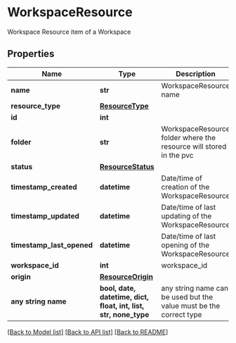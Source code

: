# WorkspaceResource

Workspace Resource item of a Workspace

## Properties
Name | Type | Description | Notes
------------ | ------------- | ------------- | -------------
**name** | **str** | WorkspaceResource name | 
**resource_type** | [**ResourceType**](ResourceType.md) |  | 
**id** | **int** |  | [optional] 
**folder** | **str** | WorkspaceResource folder where the resource will stored in the pvc | [optional] 
**status** | [**ResourceStatus**](ResourceStatus.md) |  | [optional] 
**timestamp_created** | **datetime** | Date/time of creation of the WorkspaceResource | [optional] 
**timestamp_updated** | **datetime** | Date/time of last updating of the WorkspaceResource | [optional] 
**timestamp_last_opened** | **datetime** | Date/time of last opening of the WorkspaceResource | [optional] 
**workspace_id** | **int** | workspace_id | [optional] 
**origin** | [**ResourceOrigin**](ResourceOrigin.md) |  | [optional] 
**any string name** | **bool, date, datetime, dict, float, int, list, str, none_type** | any string name can be used but the value must be the correct type | [optional]

[[Back to Model list]](../README.md#documentation-for-models) [[Back to API list]](../README.md#documentation-for-api-endpoints) [[Back to README]](../README.md)


